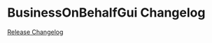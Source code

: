 # BusinessOnBehalfGui Changelog

[Release Changelog](https://github.com/spryker/business-on-behalf-gui/releases)
